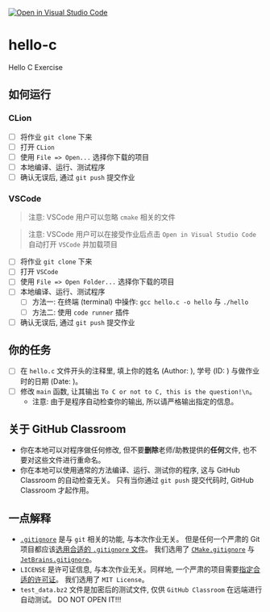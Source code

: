 [![Open in Visual Studio Code](https://classroom.github.com/assets/open-in-vscode-f059dc9a6f8d3a56e377f745f24479a46679e63a5d9fe6f495e02850cd0d8118.svg)](https://classroom.github.com/online_ide?assignment_repo_id=5765502&assignment_repo_type=AssignmentRepo)
# hello-c
Hello C Exercise

## 如何运行
### CLion
- [ ] 将作业 `git clone` 下来
- [ ] 打开 `CLion`
- [ ] 使用 `File => Open...` 选择你下载的项目
- [ ] 本地编译、运行、测试程序
- [ ] 确认无误后, 通过 `git push` 提交作业
### VSCode
> 注意: VSCode 用户可以忽略 `cmake` 相关的文件

> 注意: VSCode 用户可以在接受作业后点击 `Open in Visual Studio Code` 自动打开 `VSCode` 并加载项目

- [ ] 将作业 `git clone` 下来
- [ ] 打开 `VSCode`
- [ ] 使用 `File => Open Folder...` 选择你下载的项目
- [ ] 本地编译、运行、测试程序
  - [ ] 方法一: 在终端 (terminal) 中操作: `gcc hello.c -o hello` 与 `./hello`
  - [ ] 方法二: 使用 `code runner` 插件
- [ ] 确认无误后, 通过 `git push` 提交作业

## 你的任务 
- [ ] 在 `hello.c` 文件开头的注释里, 填上你的姓名 (Author: ), 学号 (ID: ) 与做作业时的日期 (Date: )。
- [ ] 修改 `main` 函数, 让其输出 `To C or not to C, this is the question!\n`。
  - 注意: 由于是程序自动检查你的输出, 所以请严格输出指定的信息。

## 关于 GitHub Classroom
- 你在本地可以对程序做任何修改, 但不要**删除**老师/助教提供的**任何**文件, 也不要对这些文件进行重命名。
- 你在本地可以使用通常的方法编译、运行、测试你的程序, 这与 GitHub Classroom 的自动检查无关。
  只有当你通过 `git push` 提交代码时, GitHub Classroom 才起作用。

## 一点解释
- [`.gitignore`](https://www.atlassian.com/git/tutorials/saving-changes/gitignore) 是与 `git` 相关的功能, 与本次作业无关。 
  但是任何一个严肃的 Git 项目都应该[选用合适的 `.gitignore` 文件](https://github.com/github/gitignore)。
  我们选用了 [`CMake.gitignore`](https://github.com/github/gitignore/blob/master/CMake.gitignore) 与 [`JetBrains.gitignore`](https://github.com/github/gitignore/blob/master/Global/JetBrains.gitignore)。
- `LICENSE` 是许可证信息, 与本次作业无关。同样地, 一个严肃的项目需要[指定合适的许可证](https://docs.github.com/en/repositories/managing-your-repositorys-settings-and-features/customizing-your-repository/licensing-a-repository)。
  我们选用了 `MIT License`。
- `test_data.bz2` 文件是加密后的测试文件, 仅供 `GitHub Classroom` 在远端进行自动测试。
  DO NOT OPEN IT!!!